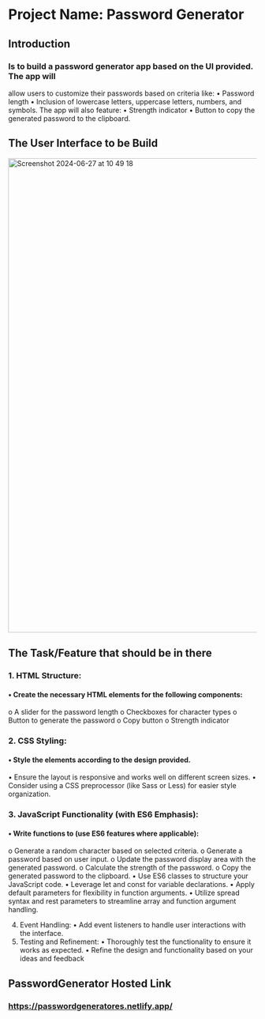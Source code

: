 # Project Name: Password Generator

## Introduction

### Is to build a password generator app based on the UI provided. The app will 
allow users to customize their passwords based on criteria like: 
• Password length 
• Inclusion of lowercase letters, uppercase letters, numbers, and symbols. 
The app will also feature: 
• Strength indicator 
• Button to copy the generated password to the clipboard.

## The User Interface to be Build
<img width="960" alt="Screenshot 2024-06-27 at 10 49 18" src="https://github.com/KevinIradukunda/PasswordGenerator/assets/172482633/f62a35e9-8de4-491a-a538-7b422cd090ed">

## The Task/Feature that should be in there

### 1. HTML Structure: 

#### • Create the necessary HTML elements for the following components: 
o A slider for the password length 
o Checkboxes for character types 
o Button to generate the password 
o Copy button 
o Strength indicator

### 2. CSS Styling:

#### • Style the elements according to the design provided. 
• Ensure the layout is responsive and works well on different screen sizes. 
• Consider using a CSS preprocessor (like Sass or Less) for easier style 
organization.

### 3. JavaScript Functionality (with ES6 Emphasis):

#### • Write functions to (use ES6 features where applicable): 
o Generate a random character based on selected criteria. 
o Generate a password based on user input. 
o Update the password display area with the generated password. 
o Calculate the strength of the password. 
o Copy the generated password to the clipboard. 
• Use ES6 classes to structure your JavaScript code. 
• Leverage let and const for variable declarations. 
• Apply default parameters for flexibility in function arguments. 
• Utilize spread syntax and rest parameters to streamline array and function 
argument handling. 
 
4. Event Handling: 
• Add event listeners to handle user interactions with the interface. 
5. Testing and Refinement: 
• Thoroughly test the functionality to ensure it works as expected. 
• Refine the design and functionality based on your ideas and feedback

## PasswordGenerator Hosted Link

### https://passwordgeneratores.netlify.app/
